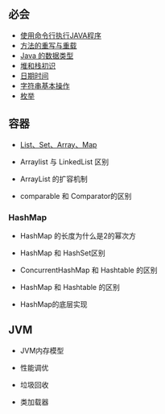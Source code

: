 ## 必会

- [使用命令行执行JAVA程序](基础/必会/使用命令行执行JAVA程序)
- [方法的重写与重载](基础/必会/方法的重写与重载)
- [Java 的数据类型](基础/必会/Java的数据类型)
- [堆和栈初识](基础/必会/堆和栈初识)
- [日期时间](基础/必会/日期时间)
- [字符串基本操作](基础/必会/字符串基本操作)
- [枚举](基础/必会/枚举)



## 容器

- [List、Set、Array、Map](基础/容器/List、Set、Array、Map)

- Arraylist 与 LinkedList 区别

- ArrayList 的扩容机制

- comparable 和 Comparator的区别

### HashMap

- HashMap 的长度为什么是2的幂次方

- HashMap 和 HashSet区别

- ConcurrentHashMap 和 Hashtable 的区别

- HashMap 和 Hashtable 的区别

- HashMap的底层实现

## JVM

- JVM内存模型

- 性能调优

- 垃圾回收

-  类加载器

